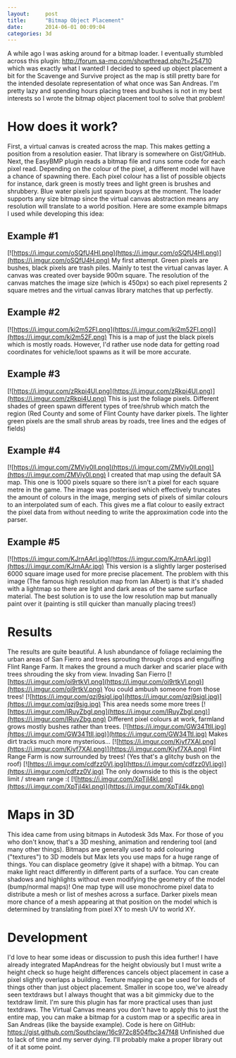 ```yaml
---
layout:     post
title:      "Bitmap Object Placement"
date:       2014-06-01 00:09:04
categories: 3d
---
```

A while ago I was asking around for a bitmap loader. I eventually stumbled across this plugin: http://forum.sa-mp.com/showthread.php?t=254710 which was exactly what I wanted! I decided to speed up object placement a bit for the Scavenge and Survive project as the map is still pretty bare for the intended desolate representation of what once was San Andreas. I'm pretty lazy and spending hours placing trees and bushes is not in my best interests so I wrote the bitmap object placement tool to solve that problem! 

# How does it work?

First, a virtual canvas is created across the map. This makes getting a position from a resolution easier. That library is somewhere on Gist/GitHub. Next, the EasyBMP plugin reads a bitmap file and runs some code for each pixel read. Depending on the colour of the pixel, a different model will have a chance of spawning there. Each pixel colour has a list of possible objects for instance, dark green is mostly trees and light green is brushes and shrubbery. Blue water pixels just spawn buoys at the moment. The loader supports any size bitmap since the virtual canvas abstraction means any resolution will translate to a world position. Here are some example bitmaps I used while developing this idea: 

## Example #1

[![https://i.imgur.com/oSQfU4Hl.png](https://i.imgur.com/oSQfU4Hl.png)](https://i.imgur.com/oSQfU4H.png) My first attempt. Green pixels are bushes, black pixels are trash piles. Mainly to test the virtual canvas layer. A canvas was created over bayside 900m square. The resolution of the canvas matches the image size (which is 450px) so each pixel represents 2 square metres and the virtual canvas library matches that up perfectly. 

## Example #2

[![https://i.imgur.com/ki2m52Fl.png](https://i.imgur.com/ki2m52Fl.png)](https://i.imgur.com/ki2m52F.png) This is a map of just the black pixels which is mostly roads. However, I'd rather use node data for getting road coordinates for vehicle/loot spawns as it will be more accurate. 

## Example #3

[![https://i.imgur.com/zRkpi4Ul.png](https://i.imgur.com/zRkpi4Ul.png)](https://i.imgur.com/zRkpi4U.png) This is just the foliage pixels. Different shades of green spawn different types of tree/shrub which match the region (Red County and some of Flint County have darker pixels. The lighter green pixels are the small shrub areas by roads, tree lines and the edges of fields) 

## Example #4

[![https://i.imgur.com/ZMViy0ll.png](https://i.imgur.com/ZMViy0ll.png)](https://i.imgur.com/ZMViy0l.png) I created that map using the default SA map. This one is 1000 pixels square so there isn't a pixel for each square metre in the game. The image was posterised which effectively truncates the amount of colours in the image, merging sets of pixels of similar colours to an interpolated sum of each. This gives me a flat colour to easily extract the pixel data from without needing to write the approximation code into the parser. 

## Example #5

[![https://i.imgur.com/KJrnAArl.jpg](https://i.imgur.com/KJrnAArl.jpg)](https://i.imgur.com/KJrnAAr.jpg) This version is a slightly larger posterised 6000 square image used for more precise placement. The problem with this image (The famous high resolution map from Ian Albert) is that it's shaded with a lightmap so there are light and dark areas of the same surface material. The best solution is to use the low resolution map but manually paint over it (painting is still quicker than manually placing trees!) 

# Results

The results are quite beautiful. A lush abundance of foliage reclaiming the urban areas of San Fierro and trees sprouting through crops and engulfing Flint Range Farm. It makes the ground a much darker and scarier place with trees shrouding the sky from view. Invading San Fierro [![https://i.imgur.com/oi9rtkVl.png](https://i.imgur.com/oi9rtkVl.png)](https://i.imgur.com/oi9rtkV.png) You could ambush someone from those trees! [![https://i.imgur.com/qzj9sigl.jpg](https://i.imgur.com/qzj9sigl.jpg)](https://i.imgur.com/qzj9sig.jpg) This area needs some more trees [![https://i.imgur.com/IRuyZbgl.png](https://i.imgur.com/IRuyZbgl.png)](https://i.imgur.com/IRuyZbg.png) Different pixel colours at work, farmland grows mostly bushes rather than trees. [![https://i.imgur.com/GW34TtIl.jpg](https://i.imgur.com/GW34TtIl.jpg)](https://i.imgur.com/GW34TtI.jpg) Makes dirt tracks much more mysterious... [![https://i.imgur.com/Kiyf7XAl.png](https://i.imgur.com/Kiyf7XAl.png)](https://i.imgur.com/Kiyf7XA.png) Flint Range Farm is now surrounded by trees! (Yes that's a glitchy bush on the roof) [![https://i.imgur.com/cdfzz0Vl.jpg](https://i.imgur.com/cdfzz0Vl.jpg)](https://i.imgur.com/cdfzz0V.jpg) The only downside to this is the object limit / stream range :( [![https://i.imgur.com/XpTjI4kl.png](https://i.imgur.com/XpTjI4kl.png)](https://i.imgur.com/XpTjI4k.png)

# Maps in 3D

This idea came from using bitmaps in Autodesk 3ds Max. For those of you who don't know, that's a 3D meshing, animation and rendering tool (and many other things). Bitmaps are generally used to add colouring ("textures") to 3D models but Max lets you use maps for a huge range of things. You can displace geometry (give it shape) with a bitmap. You can make light react differently in different parts of a surface. You can create shadows and highlights without even modifying the geometry of the model (bump/normal maps)! One map type will use monochrome pixel data to distribute a mesh or list of meshes across a surface. Darker pixels mean more chance of a mesh appearing at that position on the model which is determined by translating from pixel XY to mesh UV to world XY. 

# Development

I'd love to hear some ideas or discussion to push this idea further! I have already integrated MapAndreas for the height obviously but I must write a height check so huge height differences cancels object placement in case a pixel slightly overlaps a building. Texture mapping can be used for loads of things other than just object placement. Smaller in scope too, we've already seen textdraws but I always thought that was a bit gimmicky due to the textdraw limit. I'm sure this plugin has far more practical uses than just textdraws. The Virtual Canvas means you don't have to apply this to just the entire map, you can make a bitmap for a custom map or a specific area in San Andreas (like the bayside example). Code is here on GitHub: https://gist.github.com/Southclaw/16c972c8504fbc347f48 Unfinished due to lack of time and my server dying. I'll probably make a proper library out of it at some point.

